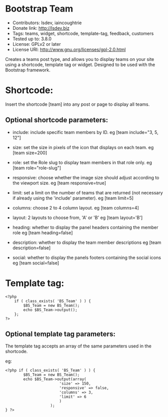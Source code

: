 Bootstrap Team
==============
* Contributors: lsdev, iaincoughtrie
* Donate link: http://lsdev.biz
* Tags: teams, widget, shortcode, template-tag, feedback, customers
* Tested up to: 3.8.0
* License: GPLv2 or later
* License URI: http://www.gnu.org/licenses/gpl-2.0.html

Creates a teams post type, and allows you to display teams on your site using a shortcode, template tag or widget. Designed to be used with the Bootstrap framework.

Shortcode:
==========
Insert the shortcode [team] into any post or page to display all teams.

Optional shortcode parameters:
------------------------------
- include: include specific team members by ID. 
	eg [team include="3, 5, 12"]

- size: set the size in pixels of the icon that displays on each team. 
	eg [team size=200]

- role: set the Role slug to display team members in that role only.
	eg [team role="role-slug"]

- responsive: choose whether the image size should adjust according to the viewport size.
	eg [team responsive=true]

- limit: set a limit on the number of teams that are returned (not necessary if already using the 'include' parameter).
	eg [team limit=5]

- columns: choose 2 to 4 column layout.
	eg [team columns=4]

- layout: 2 layouts to choose from, 'A' or 'B'
	eg [team layout='B']

- heading: whether to display the panel headers containing the member role
	eg [team heading=false]

- description: whether to display the team member descriptions
	eg [team description=false]

- social: whether to display the panels footers containing the social icons
	eg [team social=false]
            

Template tag:
=============
```
<?php
	if ( class_exists( 'BS_Team' ) ) {
        $BS_Team = new BS_Team();
        echo $BS_Team->output();
    };
?>
```

Optional template tag parameters:
--

The template tag accepts an array of the same parameters used in the shortcode.

eg:
```
<?php if ( class_exists( 'BS_Team' ) ) {
    	$BS_Team = new BS_Team();
    	echo $BS_Team->output(array(                                        
                        'size' => 150,
                        'responsive' => false,
                        'columns' => 3,
                        'limit' => 6
                        )
                    );                 
} ?>
```
